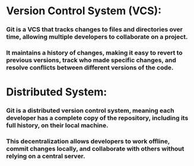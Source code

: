 # Version Control System (VCS):

### Git is a VCS that tracks changes to files and directories over time, allowing multiple developers to collaborate on a project.
### It maintains a history of changes, making it easy to revert to previous versions, track who made specific changes, and resolve conflicts between different versions of the code.

# Distributed System:

### Git is a distributed version control system, meaning each developer has a complete copy of the repository, including its full history, on their local machine.
### This decentralization allows developers to work offline, commit changes locally, and collaborate with others without relying on a central server.
